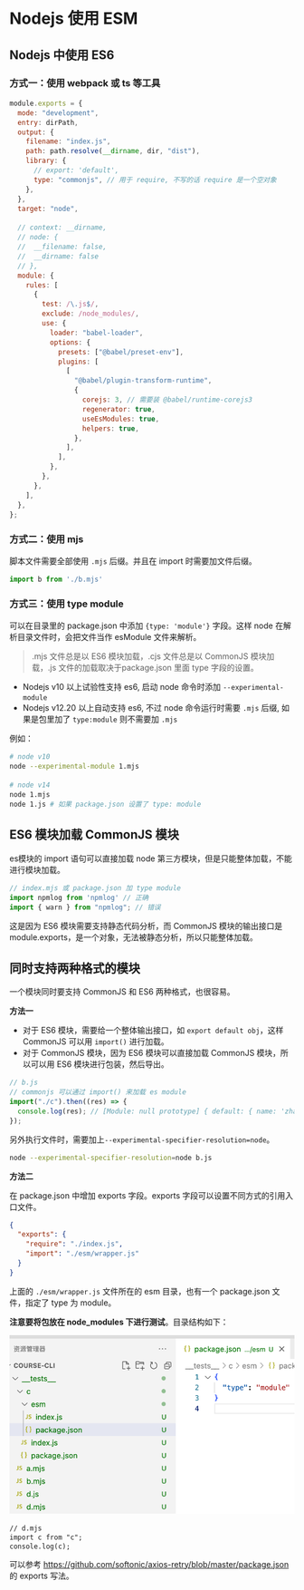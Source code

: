 # Nodejs 使用 ESM

## Nodejs 中使用 ES6

### 方式一：使用 webpack 或 ts 等工具

```js
module.exports = {
  mode: "development",
  entry: dirPath,
  output: {
    filename: "index.js",
    path: path.resolve(__dirname, dir, "dist"),
    library: {
      // export: 'default',
      type: "commonjs", // 用于 require, 不写的话 require 是一个空对象
    },
  },
  target: "node",

  // context: __dirname,
  // node: {
  //  __filename: false,
  //  __dirname: false
  // },
  module: {
    rules: [
      {
        test: /\.js$/,
        exclude: /node_modules/,
        use: {
          loader: "babel-loader",
          options: {
            presets: ["@babel/preset-env"],
            plugins: [
              [
                "@babel/plugin-transform-runtime",
                {
                  corejs: 3, // 需要装 @babel/runtime-corejs3
                  regenerator: true,
                  useEsModules: true,
                  helpers: true,
                },
              ],
            ],
          },
        },
      },
    ],
  },
};
```

### 方式二：使用 mjs

脚本文件需要全部使用 `.mjs` 后缀。并且在 import 时需要加文件后缀。

```js
import b from './b.mjs'
```

### 方式三：使用 type module

可以在目录里的 package.json 中添加 `{type: 'module'}` 字段。这样 node 在解析目录文件时，会把文件当作 esModule 文件来解析。

> .mjs 文件总是以 ES6 模块加载，.cjs 文件总是以 CommonJS 模块加载，.js 文件的加载取决于package.json 里面 type 字段的设置。

- Nodejs v10 以上试验性支持 es6, 启动 node 命令时添加 `--experimental-module`
- Nodejs v12.20 以上自动支持 es6, 不过 node 命令运行时需要 `.mjs` 后缀, 如果是包里加了 `type:module` 则不需要加 `.mjs`

例如：

```sh
# node v10
node --experimental-module 1.mjs

# node v14
node 1.mjs
node 1.js # 如果 package.json 设置了 type: module
```

## ES6 模块加载 CommonJS 模块

es模块的 import 语句可以直接加载 node 第三方模块，但是只能整体加载，不能进行模块加载。

```js
// index.mjs 或 package.json 加 type module
import npmlog from 'npmlog' // 正确
import { warn } from "npmlog"; // 错误
```

这是因为 ES6 模块需要支持静态代码分析，而 CommonJS 模块的输出接口是module.exports，是一个对象，无法被静态分析，所以只能整体加载。

## 同时支持两种格式的模块

一个模块同时要支持 CommonJS 和 ES6 两种格式，也很容易。

**方法一**

- 对于 ES6 模块，需要给一个整体输出接口，如 `export default obj`，这样 CommonJS 可以用 `import()` 进行加载。
- 对于 CommonJS 模块，因为 ES6 模块可以直接加载 CommonJS 模块，所以可以用 ES6 模块进行包装，然后导出。

```js
// b.js
// commonjs 可以通过 import() 来加载 es module
import("./c").then((res) => {
  console.log(res); // [Module: null prototype] { default: { name: 'zhangsan', age: 12 } }
});
```

另外执行文件时，需要加上`--experimental-specifier-resolution=node`。

```sh
node --experimental-specifier-resolution=node b.js
```

**方法二**

在 package.json 中增加 exports 字段。exports 字段可以设置不同方式的引用入口文件。

```json
{
  "exports": {
    "require": "./index.js",
    "import": "./esm/wrapper.js"
  }
}
```

上面的 `./esm/wrapper.js` 文件所在的 esm 目录，也有一个 package.json 文件，指定了 type 为 module。

**注意要将包放在 node_modules 下进行测试**。目录结构如下：

![](./imgs/2022-07-18-23-37-12.png)

```
// d.mjs
import c from "c";
console.log(c);
```

可以参考 <https://github.com/softonic/axios-retry/blob/master/package.json> 的 exports 写法。
